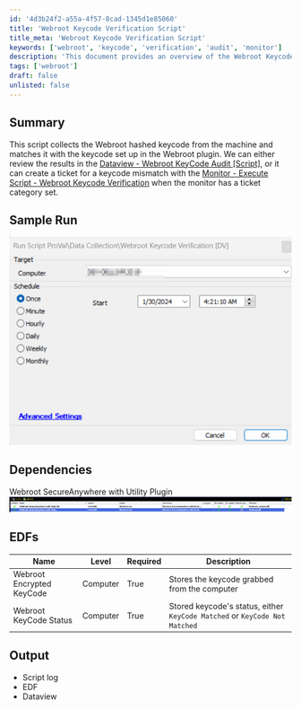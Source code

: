 ```yaml
---
id: '4d3b24f2-a55a-4f57-8cad-1345d1e85060'
title: 'Webroot Keycode Verification Script'
title_meta: 'Webroot Keycode Verification Script'
keywords: ['webroot', 'keycode', 'verification', 'audit', 'monitor']
description: 'This document provides an overview of the Webroot Keycode Verification Script, which collects the hashed keycode from a machine and compares it with the keycode set up in the Webroot plugin. It details how to review results in Dataview and create tickets for keycode mismatches.'
tags: ['webroot']
draft: false
unlisted: false
---
```


## Summary

This script collects the Webroot hashed keycode from the machine and matches it with the keycode set up in the Webroot plugin. We can either review the results in the [Dataview - Webroot KeyCode Audit [Script]](<../dataviews/Webroot KeyCode AuditScript.md>), or it can create a ticket for a keycode mismatch with the [Monitor - Execute Script - Webroot Keycode Verification](https://proval.itglue.com/DOC-5078775-14989291) when the monitor has a ticket category set.

## Sample Run

![Sample Run](../../../static/img/Webroot-Keycode-Verification/image_1.png)

## Dependencies

Webroot SecureAnywhere with Utility Plugin  
![Dependencies](../../../static/img/Webroot-Keycode-Verification/image_2.png)

## EDFs

| **Name**                     | **Level** | **Required** | **Description**                                      |
|------------------------------|-----------|--------------|------------------------------------------------------|
| Webroot Encrypted KeyCode    | Computer  | True         | Stores the keycode grabbed from the computer         |
| Webroot KeyCode Status       | Computer  | True         | Stored keycode's status, either `KeyCode Matched` or `KeyCode Not Matched` |

## Output

- Script log
- EDF
- Dataview

